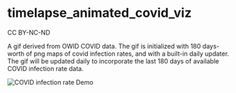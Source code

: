 # timelapse_animated_covid_viz
CC BY-NC-ND

A gif derived from OWID COVID data. The gif is initialized with 180 days-worth of png maps of covid infection rates, and with a built-in daily updater. The gif will be updated daily to incorporate the last 180 days of available COVID infection rate data. 

![COVID infection rate Demo](COVID_gif_2021_03_15.gif)
